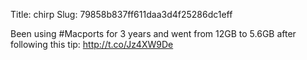 Title: chirp
Slug: 79858b837ff611daa3d4f25286dc1eff

Been using #Macports for 3 years and went from 12GB to 5.6GB after following this tip: <a href="http://t.co/Jz4XW9De">http://t.co/Jz4XW9De</a>
